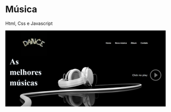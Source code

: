 # Música
Html, Css e Javascript

![música](https://github.com/Niiiela/Musica/blob/main/img/m%C3%BAsica.jpeg)
